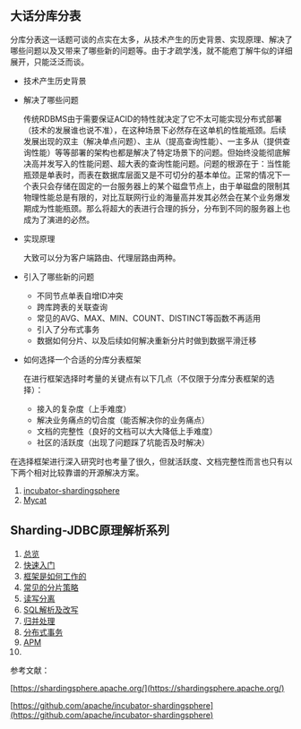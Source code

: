 ## 大话分库分表

分库分表这一话题可谈的点实在太多，从技术产生的历史背景、实现原理、解决了哪些问题以及又带来了哪些新的问题等。由于才疏学浅，就不能庖丁解牛似的详细展开，只能泛泛而谈。

- 技术产生历史背景

- 解决了哪些问题

  传统RDBMS由于需要保证ACID的特性就决定了它不太可能实现分布式部署（技术的发展谁也说不准），在这种场景下必然存在这单机的性能瓶颈。后续发展出现的双主（解决单点问题）、主从（提高查询性能）、一主多从（提供查询性能）等等部署的架构也都是解决了特定场景下的问题。但始终没能彻底解决高并发写入的性能问题、超大表的查询性能问题。问题的根源在于：当性能瓶颈是单表时，而表在数据库层面又是不可切分的基本单位。正常的情况下一个表只会存储在固定的一台服务器上的某个磁盘节点上，由于单磁盘的限制其物理性能总是有限的，对比互联网行业的海量高并发其必然会在某个业务爆发期成为性能瓶颈。那么将超大的表进行合理的拆分，分布到不同的服务器上也成为了演进的必然。

- 实现原理

  大致可以分为客户端路由、代理层路由两种。

- 引入了哪些新的问题

  - 不同节点单表自增ID冲突
  - 跨库跨表的关联查询
  - 常见的AVG、MAX、MIN、COUNT、DISTINCT等函数不再适用
  - 引入了分布式事务
  - 数据如何分片、以及后续如何解决重新分片时做到数据平滑迁移

- 如何选择一个合适的分库分表框架

  在进行框架选择时考量的关键点有以下几点（不仅限于分库分表框架的选择）：

  - 接入的复杂度（上手难度）
  - 解决业务痛点的切合度（能否解决你的业务痛点）
  - 文档的完整性（良好的文档可以大大降低上手难度）
  - 社区的活跃度（出现了问题踩了坑能否及时解决）

在选择框架进行深入研究时也考量了很久，但就活跃度、文档完整性而言也只有以下两个相对比较靠谱的开源解决方案。

1. [incubator-shardingsphere](https://github.com/apache/incubator-shardingsphere)
2. [Mycat](https://github.com/MyCATApache/Mycat-Server)

## Sharding-JDBC原理解析系列

1. [总览](./overview.md)
2. [快速入门](./quickstart.md)
3. [框架是如何工作的]()
4. [常见的分片策略]()
5. [读写分离](./read_write_splitting.md)
7. [SQL解析及改写]()
9. [归并处理]()
10. [分布式事务]()
9. [APM](./apm.md)
10. 

参考文献：

[https://shardingsphere.apache.org/](https://shardingsphere.apache.org/)

[https://github.com/apache/incubator-shardingsphere](https://github.com/apache/incubator-shardingsphere)